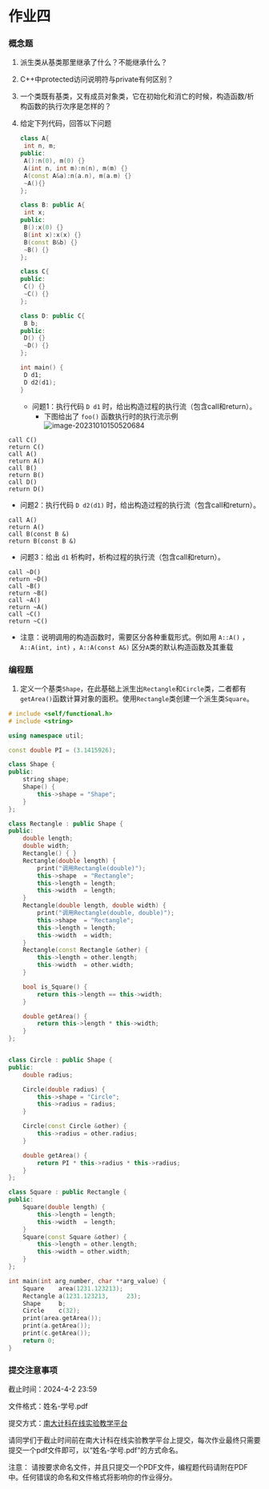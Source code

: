# 作业四

### 概念题

1. 派生类从基类那里继承了什么？不能继承什么？

2. C++中protected访问说明符与private有何区别？

3. 一个类既有基类，又有成员对象类，它在初始化和消亡的时候，构造函数/析构函数的执行次序是怎样的？

4. 给定下列代码，回答以下问题
   ```C++
   class A{
   	int n, m;
   public:
   	A():n(0), m(0) {}
   	A(int n, int m):n(n), m(m) {}
   	A(const A&a):n(a.n), m(a.m) {}
   	~A(){}
   };

   class B: public A{
   	int x;
   public:
   	B():x(0) {}
   	B(int x):x(x) {}
   	B(const B&b) {}
   	~B() {}
   };

   class C{
   public:
   	C() {}
   	~C() {}
   };

   class D: public C{
   	B b;
   public:
   	D() {}
   	~D() {}
   };

   int main() {
   	D d1;
   	D d2(d1);
   }
   ```

   - 问题1：执行代码 `D d1` 时，给出构造过程的执行流（包含call和return）。
     - 下图给出了 `foo()` 函数执行时的执行流示例
       ![image-20231010150520684](C:\Users\59309\AppData\Roaming\Typora\typora-user-images\image-20231010150520684.png)
```
call C()
return C()
call A()
return A()
call B()
return B()
call D()
return D()
```

   - 问题2：执行代码 `D d2(d1)` 时，给出构造过程的执行流（包含call和return）。
```
call A() 
return A() 
call B(const B &) 
return B(const B &) 
```

   - 问题3：给出 `d1` 析构时，析构过程的执行流（包含call和return）。
```
call ~D()
return ~D()
call ~B()
return ~B()
call ~A()
return ~A()
call ~C()
return ~C()
```

   - 注意：说明调用的构造函数时，需要区分各种重载形式。例如用 `A::A()` ，`A::A(int, int)` ，`A::A(const A&)` 区分`A`类的默认构造函数及其重载

### 编程题

1. 定义一个基类`Shape`，在此基础上派生出`Rectangle`和`Circle`类，二者都有`getArea()`函数计算对象的面积。使用`Rectangle`类创建一个派生类`Square`。

```cpp
# include <self/functional.h>
# include <string>

using namespace util;

const double PI = (3.1415926);

class Shape {
public:
    string shape;
    Shape() {
        this->shape = "Shape";
    }
};

class Rectangle : public Shape {
public:
    double length;
    double width;
    Rectangle() { }
    Rectangle(double length) {
        print("调用Rectangle(double)");
        this->shape  = "Rectangle";
        this->length = length;
        this->width  = length;
    }
    Rectangle(double length, double width) {
        print("调用Rectangle(double, double)");
        this->shape  = "Rectangle";
        this->length = length;
        this->width  = width;
    }
    Rectangle(const Rectangle &other) {
        this->length = other.length;
        this->width  = other.width;
    }

    bool is_Square() {
        return this->length == this->width;
    }

    double getArea() {
        return this->length * this->width;
    }
};


class Circle : public Shape {
public:
    double radius;

    Circle(double radius) {
        this->shape = "Circle";
        this->radius = radius;
    }

    Circle(const Circle &other) {
        this->radius = other.radius;
    }

    double getArea() {
        return PI * this->radius * this->radius;
    }
};

class Square : public Rectangle {
public:
    Square(double length) {
        this->length = length;
        this->width  = length;
    }
    Square(const Square &other) {
        this->length = other.length;
        this->width = other.width;
    }
};

int main(int arg_number, char **arg_value) {
    Square    area(1231.123213);
    Rectangle a(1231.123213,     23);
    Shape     b;
    Circle    c(32);
    print(area.getArea());
    print(a.getArea());
    print(c.getArea());
    return 0;
}

```




### 提交注意事项

截止时间：2024-4-2 23:59

文件格式：姓名-学号.pdf

提交方式：[南大计科在线实验教学平台](https://cslab-cms.nju.edu.cn/)

请同学们于截⽌时间前在南大计科在线实验教学平台上提交，每次作业最终只需要提交⼀个pdf⽂件即可，以“姓名-学号.pdf“的⽅式命名。

注意：
	请按要求命名文件，并且只提交一个PDF文件，编程题代码请附在PDF中。任何错误的命名和文件格式将影响你的作业得分。
